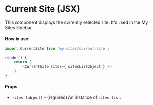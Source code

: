 Current Site (JSX)
==================

This component displays the currently selected site. It's used in the My Sites Sidebar.

#### How to use:

```js
import CurrentSite from 'my-sites/current-site';

render() {
	return (
		<CurrentSite sites={ sitesListObject } />
	);
}
```

#### Props

* `sites (object)` - (required) An instance of `sites-list`.
